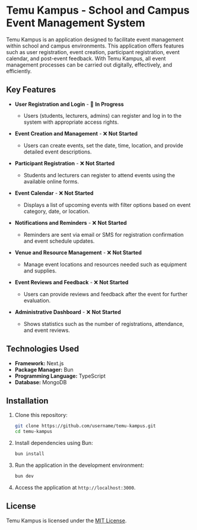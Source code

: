 # Temu Kampus - School and Campus Event Management System

Temu Kampus is an application designed to facilitate event management within school and campus environments. This application offers features such as user registration, event creation, participant registration, event calendar, and post-event feedback. With Temu Kampus, all event management processes can be carried out digitally, effectively, and efficiently.

## Key Features

- **User Registration and Login** - 🚧 **In Progress**
    - Users (students, lecturers, admins) can register and log in to the system with appropriate access rights.

- **Event Creation and Management** - ❌ **Not Started**
    - Users can create events, set the date, time, location, and provide detailed event descriptions.

- **Participant Registration** - ❌ **Not Started**
    - Students and lecturers can register to attend events using the available online forms.

- **Event Calendar** - ❌ **Not Started**
    - Displays a list of upcoming events with filter options based on event category, date, or location.

- **Notifications and Reminders** - ❌ **Not Started**
    - Reminders are sent via email or SMS for registration confirmation and event schedule updates.

- **Venue and Resource Management** - ❌ **Not Started**
    - Manage event locations and resources needed such as equipment and supplies.

- **Event Reviews and Feedback** - ❌ **Not Started**
    - Users can provide reviews and feedback after the event for further evaluation.

- **Administrative Dashboard** - ❌ **Not Started**
    - Shows statistics such as the number of registrations, attendance, and event reviews.

## Technologies Used

- **Framework:** Next.js
- **Package Manager:** Bun
- **Programming Language:** TypeScript
- **Database:** MongoDB

## Installation

1. Clone this repository:

   ```bash
   git clone https://github.com/username/temu-kampus.git
   cd temu-kampus
   ```

2. Install dependencies using Bun:

   ```bash
   bun install
   ```

3. Run the application in the development environment:

   ```bash
   bun dev
   ```

4. Access the application at `http://localhost:3000`.

## License

Temu Kampus is licensed under the [MIT License](./LICENSE).
